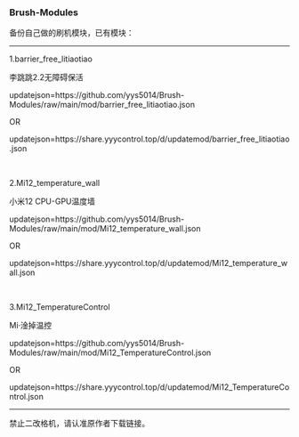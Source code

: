 ### Brush-Modules
备份自己做的刷机模块，已有模块：
<hr />

<p>1.barrier_free_litiaotiao</p>
<p>李跳跳2.2无障碍保活</p>
<p>updatejson=https://github.com/yys5014/Brush-Modules/raw/main/mod/barrier_free_litiaotiao.json</p>
OR
<p>updatejson=https://share.yyycontrol.top/d/updatemod/barrier_free_litiaotiao.json</p>

<br />

<p>2.Mi12_temperature_wall</p>
<p>小米12 CPU-GPU温度墙</p>
<p>updatejson=https://github.com/yys5014/Brush-Modules/raw/main/mod/Mi12_temperature_wall.json</p>
OR
<p>updatejson=https://share.yyycontrol.top/d/updatemod/Mi12_temperature_wall.json</p>

<br />

<p>3.Mi12_TemperatureControl</p>
<p>Mi·淦掉温控</p>
<p>updatejson=https://github.com/yys5014/Brush-Modules/raw/main/mod/Mi12_TemperatureControl.json</p>
OR
<p>updatejson=https://share.yyycontrol.top/d/updatemod/Mi12_TemperatureControl.json</p>

<hr />

<p>禁止二改格机，请认准原作者下载链接。</p>
